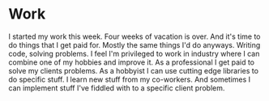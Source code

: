 # Work

I started my work this week. Four weeks of vacation is over. And it's time to do things that I get paid for. Mostly the same things I'd do anyways. Writing code, solving problems. I feel I'm privileged to work in industry where I can combine one of my hobbies and improve it. As a professional I get paid to solve my clients problems. As a hobbyist I can use cutting edge libraries to do specific stuff. I learn new stuff from my co-workers. And sometimes I can implement stuff I've fiddled with to a specific client problem. 